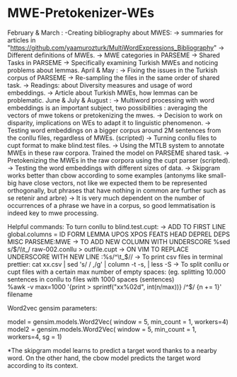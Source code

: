# MWE-Pretokenizer-WEs

February & March : 
-Creating bibliography about MWES:
    -> summaries for articles in "https://github.com/yaamurozturk/MultiWordExpressions_Bibliography"
    -> Different definitions of MWEs. 
    -> MWE categories in PARSEME
    -> Shared Tasks in PARSEME
    -> Specifically examining Turkish MWEs and noticing problems about lemmas. 
April & May :
    -> Fixing the issues in the Turkish corpus of PARSEME
    -> Re-sampling the files in the same order of shared task.
    -> Readings: about Diversity measures and usage of word embeddings. 
    -> Article about Turkish MWEs, how lemmas can be problematic.
June & July & August : 
    -> Multiword processing with word embeddings is an important subject, two possibilities : averaging the vectors of mwe tokens or pretokenizing the mwes. 
    -> Decision to work on disparity, implications on WEs to adapt it to linguistic phenomenon. 
    -> Testing word embeddings on a bigger corpus around 2M sentences from the conllu files, regardless of MWEs. (scripted)
    -> Turning conllu files to cupt format to make blind.test files. 
    -> Using the MTLB system to annotate MWEs in these raw corpora. Trained the model on PARSEME shared task. 
    -> Pretokenizing the MWEs in the raw corpora using the cupt parser (scripted).
    -> Testing the word embeddings with different sizes of data. 
    -> Skipgram works better than cbow according to some examples (antonyms like small-big have close vectors, not like we expected them to be represented orthogonally, but phrases that have nothing in common are further such as se retenir and arbre) 
    -> It is very much dependent on the number of occurrences of a phrase we have in a corpus, so good lemmatisation is indeed key to mwe processing. 
    
Helpful commands:
To turn conllu to blind.test.cupt:
-> ADD TO FIRST LINE 
global.columns = ID FORM LEMMA UPOS XPOS FEATS HEAD DEPREL DEPS MISC PARSEME:MWE
-> TO ADD NEW COLUMN WITH UNDERSCORE
%sed s/$/\\t_/ raw-002.conllu > outfile.cupt
-> ON VIM TO REPLACE UNDERSCORE WITH NEW LINE 
:%s/^\t_$//
-> To print csv files in terminal prettier:
cat xx.csv | sed 's/ / ,/g' | column -t -s, | less -S
-> To split conllu or cupt files with a certain max number of empty spaces: (eg. splitting 10.000 sentences in conllu to files with 1000 spaces (sentences)  
%awk -v max=1000 '{print > sprintf("xx%02d", int(n/max))} /^$/ {n += 1}' filename

Word2vec gensim parameters: 

model = gensim.models.Word2Vec( 
    window = 5,
    min_count = 1,
    workers=4)
model2 = gensim.models.Word2Vec( 
    window = 5,
    min_count = 1,
    workers=4,
    sg = 1)

*The skipgram model learns to predict a target word thanks to a nearby word. On the other hand, the cbow model predicts the target word according to its context. 
